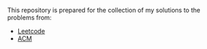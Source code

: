 This repository is prepared for the collection of my solutions to the problems from:

* [Leetcode](https://www.leetcode.com)
* [ACM](https://github.com/DoctorLai/ACM)
